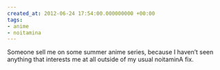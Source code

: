 ```yaml
---
created_at: 2012-06-24 17:54:00.000000000 +00:00
tags:
- anime
- noitamina
---
```


Someone sell me on some summer anime series, because I haven’t seen
anything that interests me at all outside of my usual noitaminA fix.
